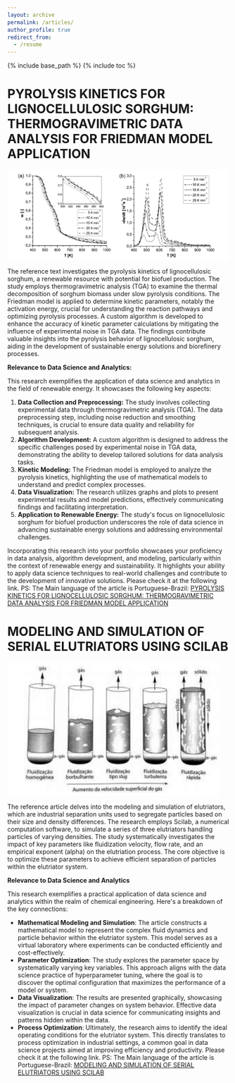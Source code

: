 ```yaml
---
layout: archive
permalink: /articles/
author_profile: true
redirect_from:
  - /resume
---
```


{% include base_path %}
{% include toc %}

# PYROLYSIS KINETICS FOR LIGNOCELLULOSIC SORGHUM: THERMOGRAVIMETRIC DATA ANALYSIS FOR FRIEDMAN MODEL APPLICATION
![alt text](kinetic.png)

The reference text investigates the pyrolysis kinetics of lignocellulosic sorghum, a renewable resource with potential for biofuel production. The study employs thermogravimetric analysis (TGA) to examine the thermal decomposition of sorghum biomass under slow pyrolysis conditions. The Friedman model is applied to determine kinetic parameters, notably the activation energy, crucial for understanding the reaction pathways and optimizing pyrolysis processes. A custom algorithm is developed to enhance the accuracy of kinetic parameter calculations by mitigating the influence of experimental noise in TGA data. The findings contribute valuable insights into the pyrolysis behavior of lignocellulosic sorghum, aiding in the development of sustainable energy solutions and biorefinery processes.

**Relevance to Data Science and Analytics:**

This research exemplifies the application of data science and analytics in the field of renewable energy. It showcases the following key aspects:

1.  **Data Collection and Preprocessing:** The study involves collecting experimental data through thermogravimetric analysis (TGA). The data preprocessing step, including noise reduction and smoothing techniques, is crucial to ensure data quality and reliability for subsequent analysis.
2.  **Algorithm Development:** A custom algorithm is designed to address the specific challenges posed by experimental noise in TGA data, demonstrating the ability to develop tailored solutions for data analysis tasks.
3.  **Kinetic Modeling:** The Friedman model is employed to analyze the pyrolysis kinetics, highlighting the use of mathematical models to understand and predict complex processes.
4.  **Data Visualization:** The research utilizes graphs and plots to present experimental results and model predictions, effectively communicating findings and facilitating interpretation.
5.  **Application to Renewable Energy:** The study's focus on lignocellulosic sorghum for biofuel production underscores the role of data science in advancing sustainable energy solutions and addressing environmental challenges.

Incorporating this research into your portfolio showcases your proficiency in data analysis, algorithm development, and modeling, particularly within the context of renewable energy and sustainability. It highlights your ability to apply data science techniques to real-world challenges and contribute to the development of innovative solutions. 
Please check it at the following link. PS: The Main language of the article is Portuguese-Brazil: [PYROLYSIS KINETICS FOR LIGNOCELLULOSIC SORGHUM: THERMOGRAVIMETRIC DATA ANALYSIS FOR FRIEDMAN MODEL APPLICATION](https://matheushbps.github.io/files/cinetica_artigo.pdf)





# MODELING AND SIMULATION OF SERIAL ELUTRIATORS USING SCILAB
![alt text](elutriador.png)

The reference article delves into the modeling and simulation of elutriators, which are industrial separation units used to segregate particles based on their size and density differences. The research employs Scilab, a numerical computation software, to simulate a series of three elutriators handling particles of varying densities. The study systematically investigates the impact of key parameters like fluidization velocity, flow rate, and an empirical exponent (alpha) on the elutriation process. The core objective is to optimize these parameters to achieve efficient separation of particles within the elutriator system.

**Relevance to Data Science and Analytics**

This research exemplifies a practical application of data science and analytics within the realm of chemical engineering. Here's a breakdown of the key connections:

* **Mathematical Modeling and Simulation**: The article constructs a mathematical model to represent the complex fluid dynamics and particle behavior within the elutriator system. This model serves as a virtual laboratory where experiments can be conducted efficiently and cost-effectively.
* **Parameter Optimization**: The study explores the parameter space by systematically varying key variables. This approach aligns with the data science practice of hyperparameter tuning, where the goal is to discover the optimal configuration that maximizes the performance of a model or system.
* **Data Visualization**: The results are presented graphically, showcasing the impact of parameter changes on system behavior. Effective data visualization is crucial in data science for communicating insights and patterns hidden within the data.
* **Process Optimization**: Ultimately, the research aims to identify the ideal operating conditions for the elutriator system. This directly translates to process optimization in industrial settings, a common goal in data science projects aimed at improving efficiency and productivity.
Please check it at the following link. PS: The Main language of the article is Portuguese-Brazil: [MODELING AND SIMULATION OF SERIAL ELUTRIATORS USING SCILAB](https://matheushbps.github.io/files/elutriacao_artigo.pdf)
